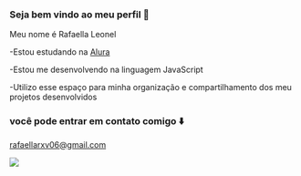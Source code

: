 ### Seja bem vindo ao meu perfil 🌸

Meu nome é Rafaella Leonel

-Estou estudando na [Alura](https://www.alura.com.br)

-Estou me desenvolvendo na linguagem JavaScript

-Utilizo esse espaço para minha organização e compartilhamento dos meu projetos desenvolvidos

### você pode entrar em contato comigo ⬇️

rafaellarxv06@gmail.com


![](https://tenor.com/pt-BR/view/broncos-hello-kitty-love-gif-19466274)
